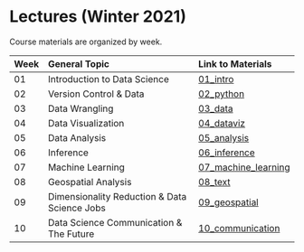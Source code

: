 # Lectures (Winter 2021)

Course materials are organized by week. 

|Week  | General Topic  | Link to Materials   | 
|---|:---|:---|
| 01 | Introduction to Data Science   | [01_intro](https://github.com/COGS108/Lectures-Wi21/tree/master/01_intro)   | 
| 02 | Version Control & Data  | [02_python](https://github.com/COGS108/Lectures-Wi21/tree/master/02_python) |
| 03 | Data Wrangling   | [03_data](https://github.com/COGS108/Lectures-Wi21/tree/master/03_data) |
| 04 | Data Visualization | [04_dataviz](https://github.com/COGS108/Lectures-Wi21/tree/master/04_dataviz)   | 
| 05 | Data Analysis | [05_analysis](https://github.com/COGS108/Lectures-Wi21/tree/master/05_analysis)   |
| 06 | Inference  | [06_inference](https://github.com/COGS108/Lectures-Wi21/tree/master/06_text)   | 
| 07 | Machine Learning  |  [07_machine_learning](https://github.com/COGS108/Lectures-Wi21/tree/master/07_machine_learning)  | 
| 08 | Geospatial Analysis | [08_text](https://github.com/COGS108/Lectures-Wi21/tree/master/08_text) | 
| 09 | Dimensionality Reduction & Data Science Jobs  | [09_geospatial](https://github.com/COGS108/Lectures-Wi21/tree/master/09_geospatial)  |
| 10 | Data Science Communication & The Future  | [10_communication](https://github.com/COGS108/Lectures-Wi21/tree/master/10_communication)   | 